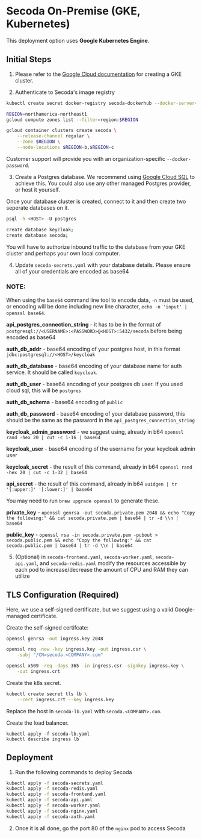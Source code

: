 # Secoda On-Premise (GKE, Kubernetes)

This deployment option uses **Google Kubernetes Engine**.

## Initial Steps

1. Please refer to the [Google Cloud documentation](https://cloud.google.com/kubernetes-engine/docs/deploy-app-cluster#standard) for creating a GKE cluster. 

2. Authenticate to Secoda's image registry

```bash
kubectl create secret docker-registry secoda-dockerhub --docker-server=https://index.docker.io/v1/ --docker-username=secodaonpremise --docker-password=<CUSTOMER_SPECIFIC_PASSWORD> --docker-email=carter@secoda.co
```

```bash
REGION=northamerica-northeast1
gcloud compute zones list --filter=region:$REGION

gcloud container clusters create secoda \
    --release-channel regular \
    --zone $REGION \
    --node-locations $REGION-b,$REGION-c
```

Customer support will provide you with an organization-specific `--docker-password`.

3. Create a Postgres database. We recommend using [Google Cloud SQL](https://cloud.google.com/sql) to achieve this. You could also use any other managed Postgres provider, or host it yourself. 


Once your database cluster is created, connect to it and then create two seperate databases on it.

```bash
psql -h <HOST> -U postgres
```

```bash
create database keycloak;
create database secoda;
```

You will have to authorize inbound traffic to the database from your GKE cluster and perhaps your own local computer.

4. Update `secoda-secrets.yaml` with your database details. Please ensure all of your credentials are encoded as base64

### NOTE: 
When using the `base64` command line tool to encode data, `-n` must be used, or encoding will be done including new line character, `echo -n 'input' | openssl base64`.

**api_postgres_connection_string** - it has to be in the format of `postgresql://<USERNAME>:<PASSWORD>@<HOST>:5432/secoda` before being encoded as base64

**auth_db_addr** - base64 encoding of your postgres host, in this format `jdbc:postgresql://<HOST>/keycloak`

**auth_db_database** - base64 encoding of your database name for auth service. It should be called `keycloak`.

**auth_db_user** - base64 encoding of your postgres db user. If you used cloud sql, this will be `postgres`

**auth_db_schema** - base64 encoding of `public`

**auth_db_password** - base64 encoding of your database password, this should be the same as the password in the `api_postgres_connection_string`

**keycloak_admin_password** - we suggest using, already in b64 `openssl rand -hex 20 | cut -c 1-16 | base64`

**keycloak_user** - base64 encoding of the username for your keycloak admin user

**keycloak_secret** - the result of this command, already in b64 `openssl rand -hex 20 | cut -c 1-32 | base64`

**api_secret** - the result of this command, already in b64 `uuidgen | tr '[:upper:]' '[:lower:]' | base64`

You may need to run `brew upgrade openssl` to generate these.

**private_key** - `openssl genrsa -out secoda.private.pem 2048 && echo "Copy the following:" && cat secoda.private.pem | base64 | tr -d \\n | base64`

**public_key** - `openssl rsa -in secoda.private.pem -pubout > secoda.public.pem && echo "Copy the following:" && cat secoda.public.pem | base64 | tr -d \\n | base64`

5. (Optional) in `secoda-frontend.yaml`, `secoda-worker.yaml`, `secoda-api.yaml`, and `secoda-redis.yaml` modify the resources accessible by each pod to increase/decrease the amount of CPU and RAM they can utilize


## TLS Configuration (Required)
 
Here, we use a self-signed certificate, but we suggest using a valid Google-managed certificate.

Create the self-signed certifcate:

```bash
openssl genrsa -out ingress.key 2048

openssl req -new -key ingress.key -out ingress.csr \
    -subj "/CN=secoda.<COMPANY>.com"

openssl x509 -req -days 365 -in ingress.csr -signkey ingress.key \
    -out ingress.crt
```

Create the k8s secret.

```bash
kubectl create secret tls lb \
    --cert ingress.crt --key ingress.key
```

Replace the host in `secoda-lb.yaml` with `secoda.<COMPANY>.com`.

Create the load balancer.

```
kubectl apply -f secoda-lb.yaml
kubectl describe ingress lb
```

## Deployment

1. Run the following commands to deploy Secoda

```bash
kubectl apply -f secoda-secrets.yaml
kubectl apply -f secoda-redis.yaml
kubectl apply -f secoda-frontend.yaml
kubectl apply -f secoda-api.yaml
kubectl apply -f secoda-worker.yaml
kubectl apply -f secoda-nginx.yaml
kubectl apply -f secoda-auth.yaml
```

2. Once it is all done, go the port 80 of the `nginx` pod to access Secoda
